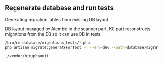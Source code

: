 
## Regenerate database and run tests

Generating migration tables from existing DB layout.

DB layout managed by Alembic in the scanner part. KC part reconstructs migrations from the DB 
so it can use DB in tests.

```bash
/bin/rm database/migrations_tests/*.php
php artisan migrate:generateForTest -n --env=dev --path=database/migrations_tests/

./vendor/bin/phpunit
```

